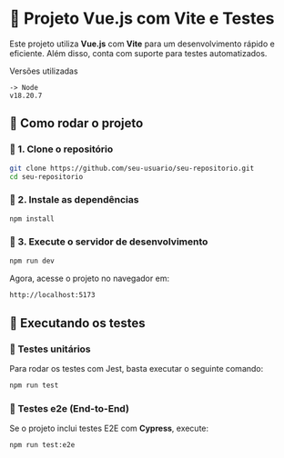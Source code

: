 # 📌 Projeto Vue.js com Vite e Testes

Este projeto utiliza **Vue.js** com **Vite** para um desenvolvimento rápido e eficiente. Além disso, conta com suporte para testes automatizados.

Versões utilizadas
```
-> Node
v18.20.7
```

## 🚀 Como rodar o projeto

### 🔹 1. Clone o repositório

```sh
git clone https://github.com/seu-usuario/seu-repositorio.git
cd seu-repositorio
```

### 🔹 2. Instale as dependências

```sh
npm install
```

### 🔹 3. Execute o servidor de desenvolvimento

```sh
npm run dev
```

Agora, acesse o projeto no navegador em:

```sh
http://localhost:5173
```

## 🧪 Executando os testes

### 🔹 Testes unitários

Para rodar os testes com Jest, basta executar o seguinte comando:

```sh
npm run test
```

### 🔹 Testes e2e (End-to-End)

Se o projeto inclui testes E2E com **Cypress**, execute:

```sh
npm run test:e2e
```
